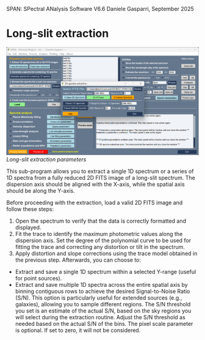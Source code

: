 SPAN: SPectral ANalysis Software V6.6
Daniele Gasparri, September 2025

# Long-slit extraction #

![Long-slit extraction](img/longslit_extraction.png)
*Long-slit extraction parameters*


This sub-program allows you to extract a single 1D spectrum or a series of 1D spectra from a fully reduced 2D FITS image of a long-slit spectrum. The dispersion axis should be aligned with the X-axis, while the spatial axis should be along the Y-axis.

Before proceeding with the extraction, load a valid 2D FITS image and follow these steps:

1. Open the spectrum to verify that the data is correctly formatted and displayed.
2. Fit the trace to identify the maximum photometric values along the dispersion axis. Set the degree of the polynomial curve to be used for fitting the trace and correcting any distortion or tilt in the spectrum.
3. Apply distortion and slope corrections using the trace model obtained in the previous step.
Afterwards, you can choose to:

- Extract and save a single 1D spectrum within a selected Y-range (useful for point sources).
- Extract and save multiple 1D spectra across the entire spatial axis by binning contiguous rows to achieve the desired Signal-to-Noise Ratio (S/N). This option is particularly useful for extended sources (e.g., galaxies), allowing you to sample different regions.
  The S/N threshold you set is an estimate of the actual S/N, based on the sky regions you will select during the extraction routine. Adjust the S/N threshold as needed based on the actual S/N of the bins.
  The pixel scale parameter is optional. If set to zero, it will not be considered.
